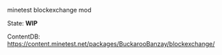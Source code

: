 minetest blockexchange mod

State: **WIP**


ContentDB: https://content.minetest.net/packages/BuckarooBanzay/blockexchange/
